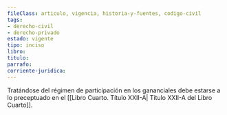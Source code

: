 ```yaml
---
fileClass: articulo, vigencia, historia-y-fuentes, codigo-civil
tags:
- derecho-civil
- derecho-privado
estado: vigente
tipo: inciso
libro:
titulo:
parrafo:
corriente-juridica:
---
```

Tratándose del régimen de participación en los gananciales debe estarse a lo preceptuado en el [[Libro Cuarto. Título XXII-A| Título XXII-A del Libro Cuarto]].